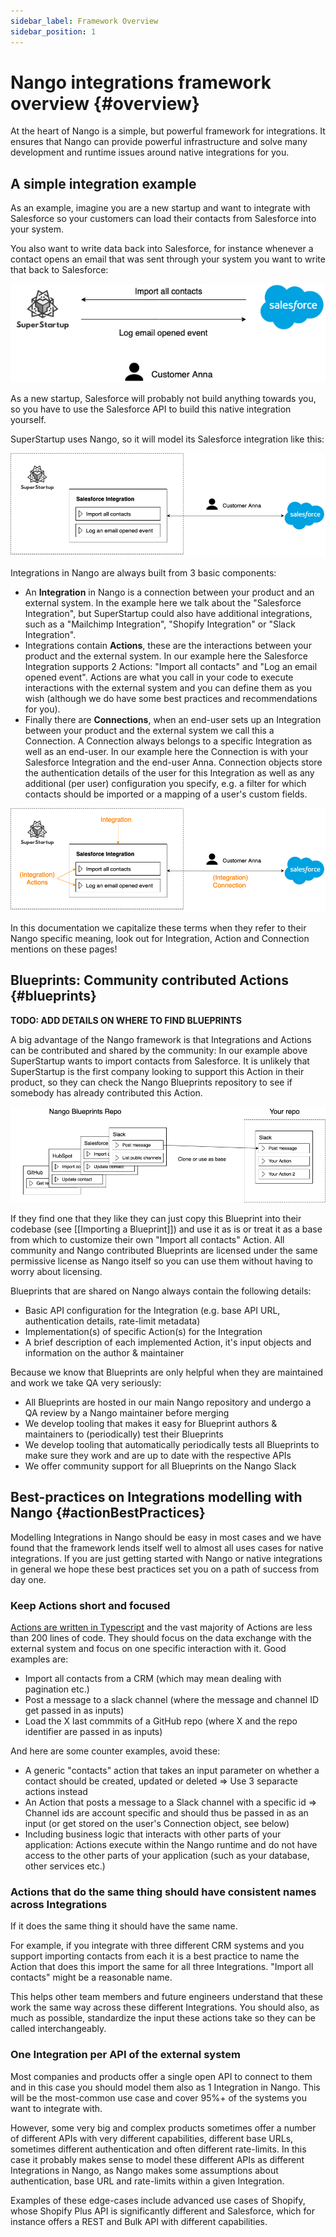 ```yaml
---
sidebar_label: Framework Overview
sidebar_position: 1
---
```


# Nango integrations framework overview {#overview}

At the heart of Nango is a simple, but powerful framework for integrations. It ensures that Nango can provide powerful infrastructure and solve many development and runtime issues around native integrations for you.

## A simple integration example
As an example, imagine you are a new startup and want to integrate with Salesforce so your customers can load their contacts from Salesforce into your system.

You also want to write data back into Salesforce, for instance whenever a contact opens an email that was sent through your system you want to write that back to Salesforce:

![A startup integrates with Salesforce](/img/startup-salesforce-integration.png)

As a new startup, Salesforce will probably not build anything towards you, so you have to use the Salesforce API to build this native integration yourself.

SuperStartup uses Nango, so it will model its Salesforce integration like this:

![The Nango model of SuperStartup integration with Salesforce](/img/startup-salesforce-nango-model.png)

Integrations in Nango are always built from 3 basic components:

- An **Integration** in Nango is a connection between your product and an external system. In the example here we talk about the "Salesforce Integration", but SuperStartup could also have additional integrations, such as a "Mailchimp Integration", "Shopify Integration" or "Slack Integration".
- Integrations contain **Actions**, these are the interactions between your product and the external system. In our example here the Salesforce Integration supports 2 Actions: "Import all contacts" and "Log an email opened event". Actions are what you call in your code to execute interactions with the external system and you can define them as you wish (although we do have some best practices and recommendations for you).
- Finally there are **Connections**, when an end-user sets up an Integration between your product and the external system we call this a Connection. A Connection always belongs to a specific Integration as well as an end-user. In our example here the Connection is with your Salesforce Integration and the end-user Anna. Connection objects store the authentication details of the user for this Integration as well as any additional (per user) configuration you specify, e.g. a filter for which contacts should be imported or a mapping of a user's custom fields.

![The Nango model of SuperStartup integration with Salesforce - annotated](/img/startup-salesforce-nango-model-annotated.png)

In this documentation we capitalize these terms when they refer to their Nango specific meaning, look out for Integration, Action and Connection mentions on these pages!

## Blueprints: Community contributed Actions {#blueprints}
**TODO: ADD DETAILS ON WHERE TO FIND BLUEPRINTS**

A big advantage of the Nango framework is that Integrations and Actions can be contributed and shared by the community:
In our example above SuperStartup wants to import contacts from Salesforce. It is unlikely that SuperStartup is the first company looking to support this Action in their product, so they can check the Nango Blueprints repository to see if somebody has already contributed this Action.

![An illustration that shows how Blueprints work in Nango](/img/nango-blueprints-illustration.png)

If they find one that they like they can just copy this Blueprint into their codebase (see [[Importing a Blueprint]]) and use it as is or treat it as a base from which to customize their own "Import all contacts" Action.
All community and Nango contributed Blueprints are licensed under the same permissive license as Nango itself so you can use them without having to worry about licensing.

Blueprints that are shared on Nango always contain the following details:
- Basic API configuration for the Integration (e.g. base API URL, authentication details, rate-limit metadata)
- Implementation(s) of specific Action(s) for the Integration
- A brief description of each implemented Action, it's input objects and information on the author & maintainer

Because we know that Blueprints are only helpful when they are maintained and work we take QA very seriously:
- All Blueprints are hosted in our main Nango repository and undergo a QA review by a Nango maintainer before merging
- We develop tooling that makes it easy for Blueprint authors & maintainers to (periodically) test their Blueprints
- We develop tooling that automatically periodically tests all Blueprints to make sure they work and are up to date with the respective APIs
- We offer community support for all Blueprints on the Nango Slack

## Best-practices on Integrations modelling with Nango {#actionBestPractices}

Modelling Integrations in Nango should be easy in most cases and we have found that the framework lends itself well to almost all uses cases for native integrations. If you are just getting started with Nango or native integrations in general we hope these best practices set you on a path of success from day one.

### Keep Actions short and focused
[Actions are written in Typescript](nango-integrations-folder.md#actionFiles) and the vast majority of Actions are less than 200 lines of code. They should focus on the data exchange with the external system and focus on one specific interaction with it. Good examples are:
- Import all contacts from a CRM (which may mean dealing with pagination etc.)
- Post a message to a slack channel (where the message and channel ID get passed in as inputs)
- Load the X last commmits of a GitHub repo (where X and the repo identifier are passed in as inputs)

And here are some counter examples, avoid these:
- A generic "contacts" action that takes an input parameter on whether a contact should be created, updated or deleted => Use 3 separacte actions instead
- An Action that posts a message to a Slack channel with a specific id => Channel ids are account specific and should thus be passed in as an input (or get stored on the user's Connection object, see below)
- Including business logic that interacts with other parts of your application: Actions execute within the Nango runtime and do not have access to the other parts of your application (such as your database, other services etc.)

### Actions that do the same thing should have consistent names across Integrations
If it does the same thing it should have the same name.

For example, if you integrate with three different CRM systems and you support importing contacts from each it is a best practice to name the Action that does this import the same for all three Integrations. "Import all contacts" might be a reasonable name.

This helps other team members and future engineers understand that these work the same way across these different Integrations. You should also, as much as possible, standardize the input these actions take so they can be called interchangeably.

### One Integration per API of the external system
Most companies and products offer a single open API to connect to them and in this case you should model them also as 1 Integration in Nango. This will be the most-common use case and cover 95%+ of the systems you want to integrate with.

However, some very big and complex products sometimes offer a number of different APIs with very different capabilities, different base URLs, sometimes different authentication and often different rate-limits. In this case it probably makes sense to model these different APIs as different Integrations in Nango, as Nango makes some assumptions about authentication, base URL and rate-limits within a given Integration.

Examples of these edge-cases include advanced use cases of Shopify, whose Shopify Plus API is significantly different and Salesforce, which for instance offers a REST and Bulk API with different capabilities.
